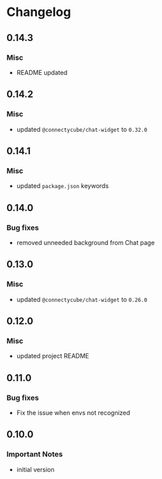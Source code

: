 # Changelog

## 0.14.3

### Misc

- README updated

## 0.14.2

### Misc

- updated `@connectycube/chat-widget` to `0.32.0`

## 0.14.1

### Misc

- updated `package.json` keywords

## 0.14.0

### Bug fixes

- removed unneeded background from Chat page

## 0.13.0

### Misc

- updated `@connectycube/chat-widget` to `0.26.0`

## 0.12.0

### Misc

- updated project README

## 0.11.0

### Bug fixes

- Fix the issue when envs not recognized

## 0.10.0

### Important Notes

- initial version
